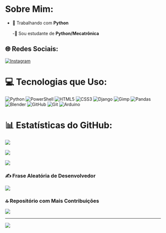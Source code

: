 
#  Sobre Mim:  
- 🔭 Trabalhando com **Python** <br><br>-🌱 Sou estudante de **Python/Mecatrônica**<br>  

## 🌐 Redes Sociais:  
[![Instagram](https://img.shields.io/badge/Instagram-%23E4405F.svg?logo=Instagram&logoColor=white)](https://instagram.com/p3droazuos)  

# 💻 Tecnologias que Uso:  
![Python](https://img.shields.io/badge/python-3670A0?style=for-the-badge&logo=python&logoColor=ffdd54) ![PowerShell](https://img.shields.io/badge/PowerShell-%235391FE.svg?style=for-the-badge&logo=powershell&logoColor=white) ![HTML5](https://img.shields.io/badge/html5-%23E34F26.svg?style=for-the-badge&logo=html5&logoColor=white) ![CSS3](https://img.shields.io/badge/css3-%231572B6.svg?style=for-the-badge&logo=css3&logoColor=white) ![Django](https://img.shields.io/badge/django-%23092E20.svg?style=for-the-badge&logo=django&logoColor=white) ![Gimp](https://img.shields.io/badge/Gimp-657D8B?style=for-the-badge&logo=gimp&logoColor=FFFFFF) ![Pandas](https://img.shields.io/badge/pandas-%23150458.svg?style=for-the-badge&logo=pandas&logoColor=white) ![Blender](https://img.shields.io/badge/blender-%23F5792A.svg?style=for-the-badge&logo=blender&logoColor=white) ![GitHub](https://img.shields.io/badge/github-%23121011.svg?style=for-the-badge&logo=github&logoColor=white) ![Git](https://img.shields.io/badge/git-%23F05033.svg?style=for-the-badge&logo=git&logoColor=white) ![Arduino](https://img.shields.io/badge/-Arduino-00979D?style=for-the-badge&logo=Arduino&logoColor=white)  

# 📊 Estatísticas do GitHub:  
![](https://github-readme-stats.vercel.app/api?username=PedroVictor73&theme=neon&hide_border=false&include_all_commits=true&count_private=true)<br/>  
![](https://github-readme-streak-stats.herokuapp.com/?user=PedroVictor73&theme=neon&hide_border=false)<br/>  
![](https://github-readme-stats.vercel.app/api/top-langs/?username=PedroVictor73&theme=neon&hide_border=false&include_all_commits=true&count_private=true&layout=compact)  

### ✍️ Frase Aleatória de Desenvolvedor  
![](https://quotes-github-readme.vercel.app/api?type=horizontal&theme=radical)  

### 🔝 Repositório com Mais Contribuições  
![](https://github-contributor-stats.vercel.app/api?username=PedroVictor73&limit=5&theme=dark&combine_all_yearly_contributions=true)  

---  
[![](https://visitcount.itsvg.in/api?id=PedroVictor73&icon=0&color=0)](https://visitcount.itsvg.in)  


